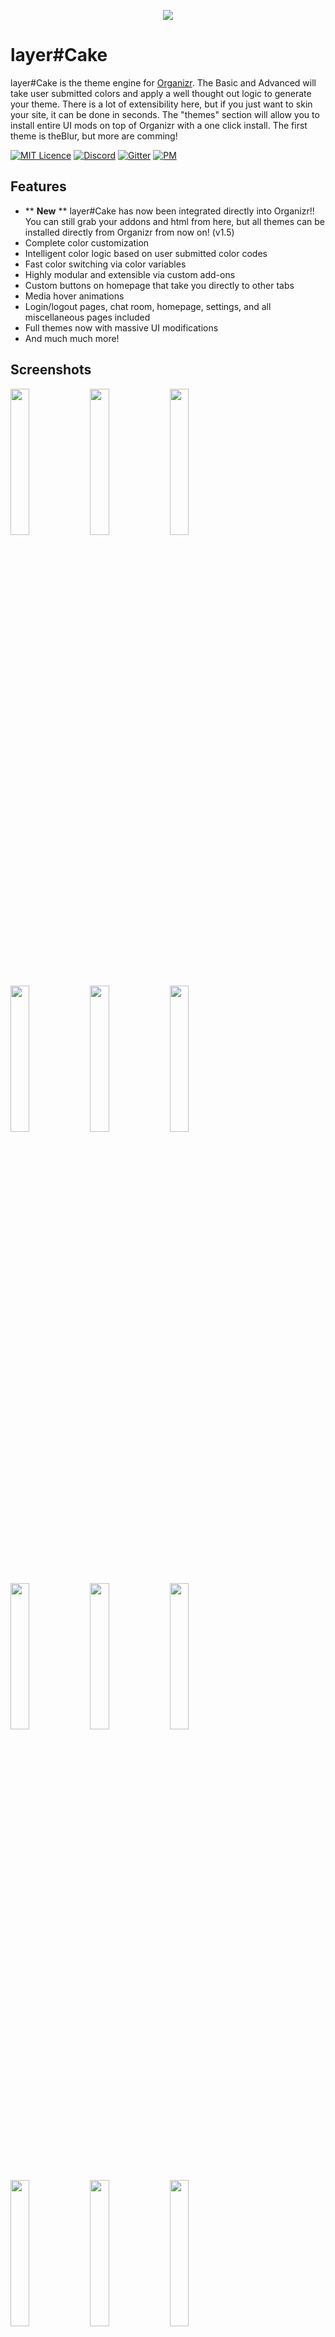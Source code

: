 <p align="center"><img src="https://raw.githubusercontent.com/leram84/layer.Cake/master/Resources/layerCake.png"></p>

# layer#Cake
layer#Cake is the theme engine for [Organizr](https://github.com/causefx/Organizr). The Basic and Advanced will take user submitted colors and apply a well thought out logic to generate your theme. There is a lot of extensibility here, but if you just want to skin your site, it can be done in seconds. The "themes" section will allow you to install entire UI mods on top of Organizr with a one click install. The first theme is theBlur, but more are comming!

[![MIT Licence](https://badges.frapsoft.com/os/mit/mit.svg?v=103)](https://github.com/leram84/layer.Cake/blob/master/LICENSE) [![Discord](https://img.shields.io/badge/Discord-layer%23Cake-7289da.svg)](https://discord.gg/rZXH7hu) [![Gitter](https://badges.gitter.im/Join%20Chat.svg)](https://gitter.im/layer-Cake/Lobby?utm_source=badge&utm_medium=badge&utm_campaign=pr-badge) [![PM](https://img.shields.io/badge/Reddit-Message-lightgrey.svg)](https://www.reddit.com/message/compose?to=leram84&subject=layer.Cake) 

## Features

* ** **New** ** layer#Cake has now been integrated directly into Organizr!! You can still grab your addons and html from here, but all themes can be installed directly from Organizr from now on! (v1.5)
* Complete color customization
* Intelligent color logic based on user submitted color codes
* Fast color switching via color variables
* Highly modular and extensible via custom add-ons
* Custom buttons on homepage that take you directly to other tabs
* Media hover animations
* Login/logout pages, chat room, homepage, settings, and all miscellaneous pages included
* Full themes now with massive UI modifications
* And much much more!

## Screenshots

<img src="https://raw.githubusercontent.com/leram84/layer.Cake/Screenshots/Fin3.png" width="24.5%"> <img src="https://raw.githubusercontent.com/leram84/layer.Cake/Screenshots/Fin4.png" width="24.5%"> <img src="https://raw.githubusercontent.com/leram84/layer.Cake/Screenshots/settings.PNG" width="24.5%"> <img src="https://raw.githubusercontent.com/leram84/layer.Cake/Screenshots/Fin1.png" width="24.5%"> <img src="https://raw.githubusercontent.com/leram84/layer.Cake/Screenshots/Fin2.png" width="24.5%"> <img src="https://raw.githubusercontent.com/leram84/layer.Cake/Screenshots/WeylandHP.png" width="24.5%"> <img src="https://raw.githubusercontent.com/leram84/layer.Cake/Screenshots/theBlur1.jpg" width="24.5%"> <img src="https://raw.githubusercontent.com/leram84/layer.Cake/Screenshots/theBlur2.jpg" width="24.5%"> <img src="https://raw.githubusercontent.com/leram84/layer.Cake/Screenshots/theBlur3.png" width="24.5%"> <img src="https://raw.githubusercontent.com/leram84/layer.Cake/Screenshots/theBlur4.jpg" width="24.5%"> <img src="https://raw.githubusercontent.com/leram84/layer.Cake/Screenshots/theBlur5.png" width="24.5%"> <img src="https://raw.githubusercontent.com/leram84/layer.Cake/Screenshots/theBlur6.PNG" width="24.5%"> <img src="https://raw.githubusercontent.com/leram84/layer.Cake/Screenshots/theBlur7.PNG" width="24.5%"> <img src="https://raw.githubusercontent.com/leram84/layer.Cake/Screenshots/theBlur8.PNG" width="24.5%"> <img src="https://raw.githubusercontent.com/leram84/layer.Cake/Screenshots/theBlur9.PNG" width="24.5%">

Thanks [gilbN](https://github.com/gilbN) and [prof](https://github.com/jonfinley)!

If anyone else would like to submit screenshots please do so in issues. I love seeing what you guys come up with!

## Installation Instructions

As this project has now been integrated directly into Organizr, all installation can be done directly in Settings > Edit Colors > layer#Cake :)

## Add-Ons

Once your base theme is setup, you can also make some customization's and additions via [Add-ons](https://github.com/leram84/layer.Cake/tree/master/Add-Ons)

[Remove Blur Add-On](https://github.com/leram84/layer.Cake/blob/master/Add-Ons/Remove-Blur.css)
> **Description**:  Remove the Blur Effect that displays over ACTIVE icons in the sidebar. <br/>
> **Installation**: Paste `<link rel="stylesheet" type="text/css" href="ajax.php?a=show-file&file=https://raw.githubusercontent.com/leram84/layer.Cake/master/Add-Ons/Remove-Blur.css">` into the "CSS Add-On Links Section" of your Organizr CSS box.

[Remove Close Button Add-On](https://github.com/leram84/layer.Cake/blob/master/Add-Ons/Remove-Close-iFrame-Button.css) <br/>
**Disclaimer**: I'll leave this up, but I don't recommend you use this anymore since I just realized it will also hide the X when in split screen view. In that case you won't have any on screen promts to close the second screen, only refresh and the `Esc + Esc` shortcut will work. Buyer beware.
> **Description**:  Remove the Close iFrame Button from the top bar of Organizr. <br/>
> **Installation**: Paste `<link rel="stylesheet" type="text/css" href="ajax.php?a=show-file&file=https://raw.githubusercontent.com/leram84/layer.Cake/master/Add-Ons/Remove-Close-iFrame-Button.css">` into the "CSS Add-On Links Section" of your Organizr CSS box.

[Remove Popout Button Add-On](https://github.com/leram84/layer.Cake/blob/master/Add-Ons/Remove-Popout-Button.css)
> **Description**:  Remove the iFrame Popout Button from the top bar of Organizr. <br/>
> **Installation**: Paste `<link rel="stylesheet" type="text/css" href="ajax.php?a=show-file&file=https://raw.githubusercontent.com/leram84/layer.Cake/master/Add-Ons/Remove-Popout-Button.css">` into the "CSS Add-On Links Section" of your Organizr CSS box.

[Homepage Background Image Add-On](https://github.com/leram84/layer.Cake/blob/master/Add-Ons/Homepage-Background-Image.html)
> **Description**:  Add an image as your homepage background. <br/>
> **Installation**: Copy and paste [this code](https://github.com/leram84/layer.Cake/blob/master/Add-Ons/Homepage-Background-Image.html) to the bottom of your HTML box, and edit the `<<User Edit>>` line.

[Custom Button Module Add-Ons](https://github.com/leram84/layer.Cake/tree/master/Add-Ons) 
> **Description**:  Adds Custom Buttons to the top of your homepage that will navigate to other tabs INSIDE Organizr <br/>
> **Installation**: Choose your layout from the [HTML Add-On Section](https://github.com/leram84/layer.Cake/tree/master/Add-Ons) and paste the code to the bottom of your HTML box. Then edit the 6-8 `<<User Edit>>` lines identified in the code.

[Rounded DL Tab Buttons](https://github.com/leram84/layer.Cake/blob/master/Add-Ons/Rounded-DL-Tabs.css) (**User Request**)
> **Description**:  This will change the Download Panels tabs from square buttons to rounded. <br/>
> **Installation**: Paste `<link rel="stylesheet" type="text/css" href="ajax.php?a=show-file&file=https://raw.githubusercontent.com/leram84/layer.Cake/master/Add-Ons/Rounded-DL-Tabs.css">` into the "CSS Add-On Links Section" of your Organizr CSS box.

[Numbered Playlist Fix Add-On](https://github.com/leram84/layer.Cake/blob/master/Add-Ons/Numbered-Plist-Fix.css)
> **Description**:  Hides the first letter of your Playlist Title. This is useful if you want to number your plex playlists but don't want the number to display on your homepage.  <br/>
> **Installation**: Paste `<link rel="stylesheet" type="text/css" href="ajax.php?a=show-file&file=https://raw.githubusercontent.com/leram84/layer.Cake/master/Add-Ons/Numbered-Plist-Fix.css">` into the "CSS Add-On Links Section" of your Organizr CSS box.

## Roll Credits

* Obviously none of this would be possible without [@causefx](https://github.com/causefx) and the amazing work he has done with [Organizr](https://github.com/causefx/Organizr) But much more than that (and on a personal level) he has been one of the most altruistic devs I have yet to come across! On top of the one man show that is Organizr... the dude literally spends hours a day closing issues on git/reddit/gitter and is personally responsible for hundreds (thousands?) of running web servers.... Also he literally taught me everything I needed to know to make this repo. Cheers homie!

* Shout out to team Organizr on [discord](https://discord.gg/rZXH7hu) and [reddit](https://www.reddit.com/r/organizr/). Best online community I've ever had the privilege of being a part of, and an incredible learning experience. layer#Cake is my way of payin it back :)
